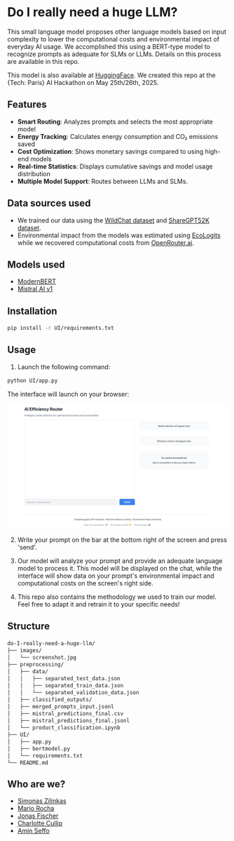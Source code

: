 # Do I really need a huge LLM?

This small language model proposes other language models based on input complexity to lower the computational costs and environmental impact of everyday AI usage. We accomplished this using a BERT-type model to recognize prompts as adequate for SLMs or LLMs. Details on this process are available in this repo.

This model is also available at [HuggingFace](https://huggingface.co/monsimas/ModernBERT-ecoRouter).
We created this repo at the {Tech: Paris} AI Hackathon on May 25th/26th, 2025.

## Features

- **Smart Routing**: Analyzes prompts and selects the most appropriate model
- **Energy Tracking**: Calculates energy consumption and CO₂ emissions saved
- **Cost Optimization**: Shows monetary savings compared to using high-end models
- **Real-time Statistics**: Displays cumulative savings and model usage distribution
- **Multiple Model Support**: Routes between LLMs and SLMs.

## Data sources used

- We trained our data using the [WildChat dataset](https://huggingface.co/datasets/allenai/WildChat) and [ShareGPT52K dataset](https://huggingface.co/datasets/RyokoAI/ShareGPT52K/tree/main/old).
- Environmental impact from the models was estimated using [EcoLogits](https://huggingface.co/spaces/genai-impact/ecologits-calculator) while we recovered computational costs from [OpenRouter.ai](https://openrouter.ai/).

## Models used

- [ModernBERT](https://huggingface.co/answerdotai/ModernBERT-large)
- [Mistral AI v1](https://docs.mistral.ai/api/)

## Installation

```bash
pip install -r UI/requirements.txt
```

## Usage

1. Launch the following command:

```bash
python UI/app.py
```

The interface will launch on your browser:

![Interface Screenshot](./images/screenshot.jpg)

2. Write your prompt on the bar at the bottom right of the screen and press 'send'.

3. Our model will analyze your prompt and provide an adequate language model to process it. This model will be displayed on the chat, while the interface will show data on your prompt's environmental impact and computational costs on the screen's right side.

4. This repo also contains the methodology we used to train our model. Feel free to adapt it and retrain it to your specific needs!

## Structure

```
do-I-really-need-a-huge-llm/
├── images/
│   └── screenshot.jpg
├── preprocessing/
│   ├── data/
│   │   ├── separated_test_data.json
│   │   ├── separated_train_data.json
│   │   └── separated_validation_data.json
│   ├── classified_outputs/
│   ├── merged_prompts_input.jsonl
│   ├── mistral_predictions_final.csv
│   ├── mistral_predictions_final.jsonl
│   └── product_classification.ipynb
├── UI/
│   ├── app.py
│   ├── bertmodel.py
│   └── requirements.txt
└── README.md

```

## Who are we?

- [Simonas Zilinkas](https://github.com/simonaszilinskas)
- [Mario Rocha](https://github.com/marioluisrocha)
- [Jonas Fischer](https://github.com/JonasFischer1)
- [Charlotte Cullip](https://github.com/ccullip)
- [Amin Seffo](https://github.com/AminSeffo)

